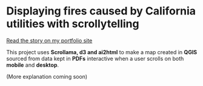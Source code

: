 # Displaying fires caused by California utilities with scrollytelling

[Read the story on my portfolio site](https://juliaingram.github.io/ca-utility-fires/)

This project uses **Scrollama, d3 and ai2html** to make a map created in **QGIS** sourced from data kept in **PDFs** interactive when a user scrolls on both **mobile** and **desktop**. 

(More explanation coming soon)
